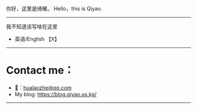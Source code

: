你好，这里是绮曜。
Hello，this is Qiyao.

---

我不知道该写啥在这里

- 英语/English 【X】

---

# Contact me：

- 📮：hualaozhe@qq.com
- My blog: https://blog.qiyao.us.kg/

---
